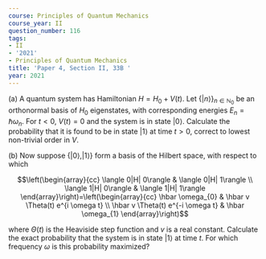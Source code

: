 ```yaml
---
course: Principles of Quantum Mechanics
course_year: II
question_number: 116
tags:
- II
- '2021'
- Principles of Quantum Mechanics
title: 'Paper 4, Section II, 33B '
year: 2021
---
```




(a) A quantum system has Hamiltonian $H=H_{0}+V(t)$. Let $\{|n\rangle\}_{n \in \mathbb{N}_{0}}$ be an orthonormal basis of $H_{0}$ eigenstates, with corresponding energies $E_{n}=\hbar \omega_{n}$. For $t<0$, $V(t)=0$ and the system is in state $|0\rangle$. Calculate the probability that it is found to be in state $|1\rangle$ at time $t>0$, correct to lowest non-trivial order in $V$.

(b) Now suppose $\{|0\rangle,|1\rangle\}$ form a basis of the Hilbert space, with respect to which

$$\left(\begin{array}{cc}
\langle 0|H| 0\rangle & \langle 0|H| 1\rangle \\
\langle 1|H| 0\rangle & \langle 1|H| 1\rangle
\end{array}\right)=\left(\begin{array}{cc}
\hbar \omega_{0} & \hbar v \Theta(t) e^{i \omega t} \\
\hbar v \Theta(t) e^{-i \omega t} & \hbar \omega_{1}
\end{array}\right)$$

where $\Theta(t)$ is the Heaviside step function and $v$ is a real constant. Calculate the exact probability that the system is in state $|1\rangle$ at time $t$. For which frequency $\omega$ is this probability maximized?